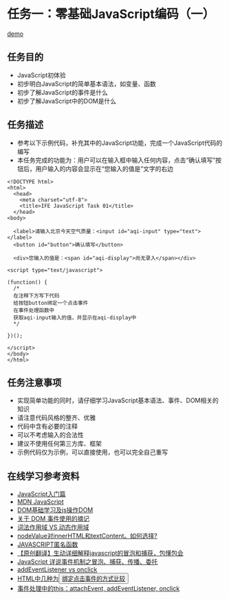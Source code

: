 # 任务一：零基础JavaScript编码（一）
[demo](https://www.freecodecamp.cn/zhouxiaoyu1994)
## 任务目的
- JavaScript初体验
- 初步明白JavaScript的简单基本语法，如变量、函数
- 初步了解JavaScript的事件是什么
- 初步了解JavaScript中的DOM是什么
## 任务描述
- 参考以下示例代码，补充其中的JavaScript功能，完成一个JavaScript代码的编写
- 本任务完成的功能为：用户可以在输入框中输入任何内容，点击“确认填写”按钮后，用户输入的内容会显示在“您输入的值是”文字的右边
```
<!DOCTYPE html>
<html>
  <head>
    <meta charset="utf-8">
    <title>IFE JavaScript Task 01</title>
  </head>
<body>

  <label>请输入北京今天空气质量：<input id="aqi-input" type="text"></label>
  <button id="button">确认填写</button>

  <div>您输入的值是：<span id="aqi-display">尚无录入</span></div>

<script type="text/javascript">

(function() {
  /*    
  在注释下方写下代码
  给按钮button绑定一个点击事件
  在事件处理函数中
  获取aqi-input输入的值，并显示在aqi-display中
  */

})();

</script>
</body>
</html>
```

## 任务注意事项
- 实现简单功能的同时，请仔细学习JavaScript基本语法、事件、DOM相关的知识
- 请注意代码风格的整齐、优雅
- 代码中含有必要的注释
- 可以不考虑输入的合法性
- 建议不使用任何第三方库、框架
- 示例代码仅为示例，可以直接使用，也可以完全自己重写
## 在线学习参考资料
- [JavaScript入门篇](http://www.imooc.com/learn/36)
- [MDN JavaScript](https://developer.mozilla.org/zh-CN/docs/Web/JavaScript)
- [DOM基础学习及js操作DOM](http://ife.baidu.com/note/detail/id/194)
- [关于 DOM 事件使用的摘记](http://ife.baidu.com/note/detail/id/274)
- [词法作用域 VS 动态作用域](http://www.jianshu.com/p/70b38c7ab69c)
- [nodeValue对innerHTML和textContent。如何选择?](http://stackoverflow.com/questions/21311299/nodevalue-vs-innerhtml-and-textcontent-how-to-choose)
- [JAVASCRIPT匿名函数](http://blog.scottlogic.com/2011/06/10/javascript-anonymous-functions.html)
- [【原创翻译】生动详细解释javascript的冒泡和捕获，包懂包会](http://www.cnblogs.com/hh54188/archive/2012/02/08/2343357.html)
- [JavaScript 详说事件机制之冒泡、捕获、传播、委托](http://www.cnblogs.com/bfgis/p/5460191.html)
- [addEventListener vs onclick](http://stackoverflow.com/questions/6348494/addeventlistener-vs-onclick)
- [HTML中几种为<button>绑定点击事件的方式比较](http://blog.csdn.net/kenny_cn/article/details/51490742)
- [事件处理中的this：attachEvent, addEventListener, onclick](https://zhuanlan.zhihu.com/p/21823085)
